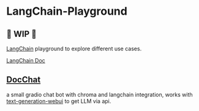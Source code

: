 # LangChain-Playground

## 🚦 WIP 🚦

[LangChain](https://github.com/hwchase17/langchain) playground to explore different use cases.

[LangChain Doc](https://python.langchain.com/docs/get_started/introduction.html)

## [DocChat](DocChat/README.me)

a small gradio chat bot with chroma and langchain integration, works with [text-generation-webui](https://github.com/oobabooga/text-generation-webui) to get LLM via api.

